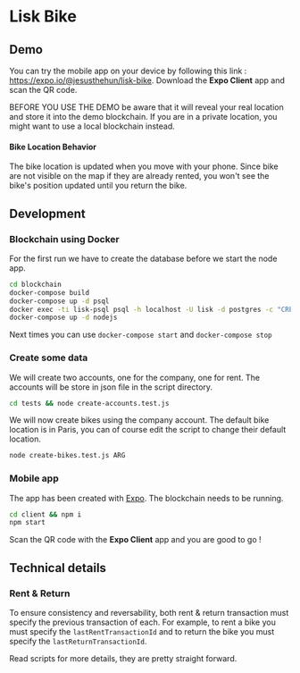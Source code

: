 # Lisk Bike

## Demo

You can try the mobile app on your device by following this link : https://expo.io/@jesusthehun/lisk-bike.
Download the **Expo Client** app and scan the QR code.

BEFORE YOU USE THE DEMO be aware that it will reveal your real location and store it into the demo blockchain.
If you are in a private location, you might want to use a local blockchain instead.

#### Bike Location Behavior

The bike location is updated when you move with your phone.
Since bike are not visible on the map if they are already rented, you won't see the bike's position updated until you return the bike.


## Development

### Blockchain using Docker

For the first run we have to create the database before we start the node app.

````bash
cd blockchain
docker-compose build
docker-compose up -d psql
docker exec -ti lisk-psql psql -h localhost -U lisk -d postgres -c "CREATE DATABASE lisk_dev OWNER lisk"
docker-compose up -d nodejs
````

Next times you can use `docker-compose start` and `docker-compose stop`

### Create some data

We will create two accounts, one for the company, one for rent.
The accounts will be store in json file in the script directory.

````bash
cd tests && node create-accounts.test.js 
````

We will now create <ARG> bikes using the company account.
The default bike location is in Paris, you can of course edit the script to change their default location.

````bash
node create-bikes.test.js ARG
````

### Mobile app

The app has been created with [Expo](https://expo.io/learn).
The blockchain needs to be running.

```bash
cd client && npm i
npm start
```

Scan the QR code with the **Expo Client** app and you are good to go !

## Technical details

### Rent & Return

To ensure consistency and reversability, both rent & return transaction must specify the previous transaction of each.
For example, to rent a bike you must specify the `lastRentTransactionId` and to return the bike you must specify the `lastReturnTransactionId`.

Read scripts for more details, they are pretty straight forward.
